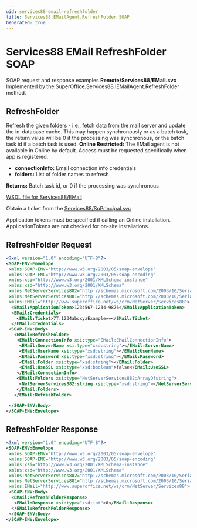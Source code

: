 ```yaml
---
uid: services88-email-refreshfolder
title: Services88.EMailAgent.RefreshFolder SOAP
Generated: true
---
```


# Services88 EMail RefreshFolder SOAP

SOAP request and response examples **Remote/Services88/EMail.svc**
Implemented by the <see cref="M:SuperOffice.Services88.IEMailAgent.RefreshFolder">SuperOffice.Services88.IEMailAgent.RefreshFolder</see> method.

## RefreshFolder

Refresh the given folders - i.e., fetch data from the mail server and update the in-database cache. This may happen synchronously or as a batch task, the return value will be 0 if the processing was synchronous, or the batch task id if a batch task is used.
<para /><b>Online Restricted:</b> The EMail agent is not available in Online by default. Access must be requested specifically when app is registered.

* **connectionInfo:** Email connection info credentials
* **folders:** List of folder names to refresh

**Returns:** Batch task id, or 0 if the processing was synchronous


[WSDL file for Services88/EMail](../Services88-EMail.md)

Obtain a ticket from the [Services88/SoPrincipal.svc](../SoPrincipal/SoPrincipal.md)

Application tokens must be specified if calling an Online installation. ApplicationTokens are not checked for on-site installations.

## RefreshFolder Request

```xml
<?xml version="1.0" encoding="UTF-8"?>
<SOAP-ENV:Envelope
 xmlns:SOAP-ENV="http://www.w3.org/2003/05/soap-envelope"
 xmlns:SOAP-ENC="http://www.w3.org/2003/05/soap-encoding"
 xmlns:xsi="http://www.w3.org/2001/XMLSchema-instance"
 xmlns:xsd="http://www.w3.org/2001/XMLSchema"
 xmlns:NetServerServices882="http://schemas.microsoft.com/2003/10/Serialization/Arrays"
 xmlns:NetServerServices881="http://schemas.microsoft.com/2003/10/Serialization/"
 xmlns:EMail="http://www.superoffice.net/ws/crm/NetServer/Services88">
  <EMail:ApplicationToken>1234567-1234-9876</EMail:ApplicationToken>
  <EMail:Credentials>
    <EMail:Ticket>7T:1234abcxyzExample==</EMail:Ticket>
  </EMail:Credentials>
 <SOAP-ENV:Body>
   <EMail:RefreshFolder>
    <EMail:ConnectionInfo xsi:type="EMail:EMailConnectionInfo">
     <EMail:ServerName xsi:type="xsd:string"></EMail:ServerName>
     <EMail:UserName xsi:type="xsd:string"></EMail:UserName>
     <EMail:Password xsi:type="xsd:string"></EMail:Password>
     <EMail:Folder xsi:type="xsd:string"></EMail:Folder>
     <EMail:UseSSL xsi:type="xsd:boolean">false</EMail:UseSSL>
    </EMail:ConnectionInfo>
    <EMail:Folders xsi:type="NetServerServices882:ArrayOfstring">
     <NetServerServices882:string xsi:type="xsd:string"></NetServerServices882:string>
    </EMail:Folders>
   </EMail:RefreshFolder>

 </SOAP-ENV:Body>
</SOAP-ENV:Envelope>

```


## RefreshFolder Response

```xml
<?xml version="1.0" encoding="UTF-8"?>
<SOAP-ENV:Envelope
 xmlns:SOAP-ENV="http://www.w3.org/2003/05/soap-envelope"
 xmlns:SOAP-ENC="http://www.w3.org/2003/05/soap-encoding"
 xmlns:xsi="http://www.w3.org/2001/XMLSchema-instance"
 xmlns:xsd="http://www.w3.org/2001/XMLSchema"
 xmlns:NetServerServices882="http://schemas.microsoft.com/2003/10/Serialization/Arrays"
 xmlns:NetServerServices881="http://schemas.microsoft.com/2003/10/Serialization/"
 xmlns:EMail="http://www.superoffice.net/ws/crm/NetServer/Services88">
 <SOAP-ENV:Body>
  <EMail:RefreshFolderResponse>
   <EMail:Response xsi:type="xsd:int">0</EMail:Response>
  </EMail:RefreshFolderResponse>
 </SOAP-ENV:Body>
</SOAP-ENV:Envelope>

```

